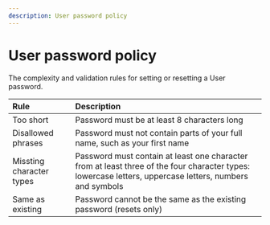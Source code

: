 ```yaml
---
description: User password policy
---
```


# User password policy

The complexity and validation rules for setting or resetting a User password.

| Rule                     | Description                                                                                                                                             |
| :----------------------- | :------------------------------------------------------------------------------------------------------------------------------------------------------ |
| Too short                | Password must be at least 8 characters long                                                                                                             |
| Disallowed phrases       | Password must not contain parts of your full name, such as your first name                                                                              |
| Missting character types | Password must contain at least one character from at least three of the four character types: lowercase letters, uppercase letters, numbers and symbols |
| Same as existing         | Password cannot be the same as the existing password (resets only)                                                                                      |
